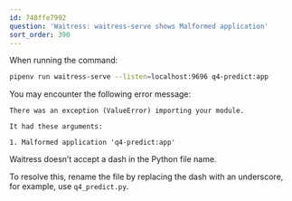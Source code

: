 ```yaml
---
id: 748ffe7992
question: 'Waitress: waitress-serve shows Malformed application'
sort_order: 390
---
```


When running the command:

```bash
pipenv run waitress-serve --listen=localhost:9696 q4-predict:app
```

You may encounter the following error message:

```
There was an exception (ValueError) importing your module.

It had these arguments:

1. Malformed application 'q4-predict:app'
```


Waitress doesn’t accept a dash in the Python file name.

To resolve this, rename the file by replacing the dash with an underscore, for example, use `q4_predict.py`.